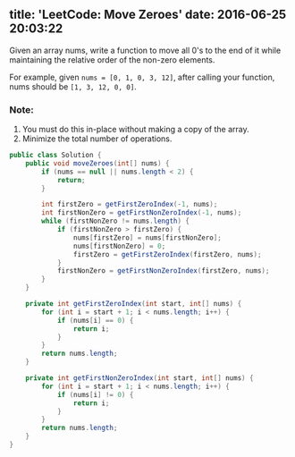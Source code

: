 title: 'LeetCode: Move Zeroes'
date: 2016-06-25 20:03:22
---


Given an array nums, write a function to move all 0's to the end of it while maintaining the relative order of the non-zero elements.

For example, given `nums = [0, 1, 0, 3, 12]`, after calling your function, nums should be `[1, 3, 12, 0, 0]`.

### Note:
1. You must do this in-place without making a copy of the array.
2. Minimize the total number of operations.

```java
public class Solution {
    public void moveZeroes(int[] nums) {
        if (nums == null || nums.length < 2) {
            return;
        }

        int firstZero = getFirstZeroIndex(-1, nums);
        int firstNonZero = getFirstNonZeroIndex(-1, nums);
        while (firstNonZero != nums.length) {
            if (firstNonZero > firstZero) {
                nums[firstZero] = nums[firstNonZero];
                nums[firstNonZero] = 0;
                firstZero = getFirstZeroIndex(firstZero, nums);
            }
            firstNonZero = getFirstNonZeroIndex(firstZero, nums);
        }
    }

    private int getFirstZeroIndex(int start, int[] nums) {
        for (int i = start + 1; i < nums.length; i++) {
            if (nums[i] == 0) {
                return i;
            }
        }
        return nums.length;
    }

    private int getFirstNonZeroIndex(int start, int[] nums) {
        for (int i = start + 1; i < nums.length; i++) {
            if (nums[i] != 0) {
                return i;
            }
        }
        return nums.length;
    }
}
```